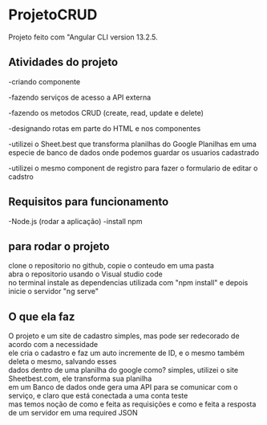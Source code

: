 # ProjetoCRUD

Projeto feito com "Angular CLI version 13.2.5.

## Atividades do projeto

<p>-criando componente</p>
<p>-fazendo serviços de acesso a API externa</p>
<p>-fazendo os metodos CRUD (create, read, update e delete)</p>
<p>-designando rotas em parte do HTML e nos componentes</p>
<p>-utilizei o Sheet.best que transforma planilhas do Google Planilhas em uma especie de banco de dados onde podemos guardar os usuarios cadastrado</p>
<p>-utilizei o mesmo component de registro para fazer o formulario de editar o cadstro</p>


## Requisitos para funcionamento

-Node.js (rodar a aplicação)
-install npm

## para rodar o projeto
clone o repositorio no github, copie o conteudo em uma pasta<br>
abra o repositorio usando o Visual studio code<br>
no terminal instale as dependencias utilizada com "npm install" e depois inicie o servidor "ng serve"<br>

## O que ela faz

 O projeto e um site de cadastro simples, mas pode ser redecorado de acordo com a necessidade<br>
 ele cria o cadastro e faz um auto incremente de ID, e o mesmo também deleta o mesmo, salvando esses <br>
 dados dentro de uma planilha do google como? simples, utilizei o site Sheetbest.com, ele transforma sua planilha <br>
 em um Banco de dados onde gera uma API para se comunicar com o serviço, e claro que está conectada a uma conta teste <br>
 mas temos noção de como e feita as requisições e como e feita a resposta de um servidor em uma required JSON

